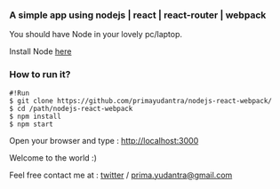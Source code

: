 ### A simple app using nodejs | react | react-router | webpack ###


You should have Node in your lovely pc/laptop.

Install Node [here](https://nodejs.org/en/)

### How to run it? ###

```
#!Run
$ git clone https://github.com/primayudantra/nodejs-react-webpack/
$ cd /path/nodejs-react-webpack
$ npm install
$ npm start
```
Open your browser and type : [http://localhost:3000](http://localhost:3000)

Welcome to the world :)

Feel free contact me at : [twitter](http://twitter.com/_prmydntr) / prima.yudantra@gmail.com
